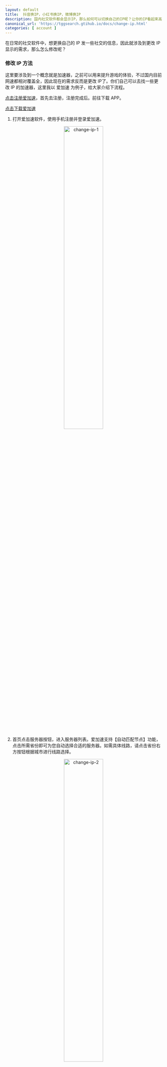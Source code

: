 ```yaml
---
layout: default
title:  抖音换IP，小红书换IP，微博换IP
description: 国内社交软件都会显示IP，那么如何可以切换自己的IP呢？让你的IP看起来高大上或者自动切换位置呢？今天就教大家使用换IP的方法。
canonical_url: 'https://tggsearch.gtihub.io/docs/change-ip.html'
categories: [ account ]
---
```

在日常的社交软件中，想更换自己的 IP 发一些社交的信息，因此就涉及到更改 IP 显示的需求，那么怎么修改呢？

### 修改 IP 方法
这里要涉及到一个概念就是加速器，之前可以用来提升游戏的体验，不过国内目前网速都相对覆盖全，因此现在的需求反而是更改 IP了。你们自己可以去找一些更改 IP 的加速器，这里我以 爱加速 为例子，给大家介绍下流程。

[点击注册爱加速](./302.html?target=https://www.91ajs.com/User/Register?InvitationCode=2937257669)，首先去注册，注册完成后。前往下载 APP。

[点击下载爱加速](./302.html?target=https://www.91ajs.com/download)

1. 打开爱加速软件，使用手机注册并登录爱加速。

<div align=center>
    <img alt="change-ip-1" src="https://cdn.jsdelivr.net/gh/tggsearch/tggsearch.org/assets/img/chang-ip-1.webp" class="page-img" width="50%" onerror="this.onerror=null;this.src='/assets/img/chang-ip-1.webp'" />
</div>

2. 首页点击服务器按钮，进入服务器列表。爱加速支持【自动匹配节点】功能，点击所需省份即可为您自动选择合适的服务器。如需具体线路，请点击省份右方按钮根据城市进行线路选择。

<div align=center>
    <img alt="change-ip-2" src="https://cdn.jsdelivr.net/gh/tggsearch/tggsearch.org/assets/img/chang-ip-2.webp" class="page-img" width="50%" onerror="this.onerror=null;this.src='/assets/img/chang-ip-2.webp'" />
</div>

3. 在连接服务器情况下，如果需要连接其他服务器，需要先断开当前连接的服务器再进入服务器列表重新选择连接。

<div align=center>
    <img alt="change-ip-3" src="https://cdn.jsdelivr.net/gh/tggsearch/tggsearch.org/assets/img/chang-ip-3.webp" class="page-img" width="50%" onerror="this.onerror=null;this.src='/assets/img/chang-ip-3.webp'" />
</div>

以上开启后就可以正常的切换 IP 了，这时候你打开其他社交软件，就可以看到新的 IP 位置了。

当然上面只是一种，还有很多这类的加速器，因为涉及到收费，刚开始免费3天，因此这里大家根据自己的需求去寻找。可以找一些免费的，收费的很多人还是抗拒的。
